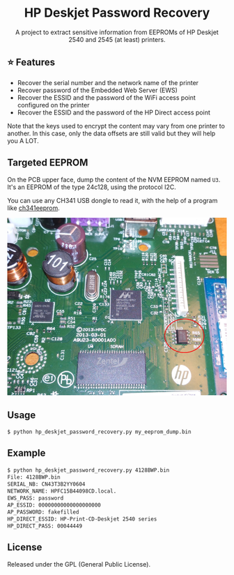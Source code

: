 <div align="center">

# HP Deskjet Password Recovery

A project to extract sensitive information from EEPROMs of HP Deskjet
2540 and 2545 (at least) printers.

</div>

## :star: Features

- Recover the serial number and the network name of the printer
- Recover password of the Embedded Web Server (EWS)
- Recover the ESSID and the password of the WiFi access point configured on the printer
- Recover the ESSID and the password of the HP Direct access point

Note that the keys used to encrypt the content may vary from
one printer to another. In this case, only the data offsets are still valid
but they will help you A LOT.

## Targeted EEPROM

On the PCB upper face, dump the content of the NVM EEPROM named `U3`.
It's an EEPROM of the type 24c128, using the protocol I2C.

You can use any CH341 USB dongle to read it, with the help of a program like
[ch341eeprom](https://github.com/command-tab/ch341eeprom).

[![](./assets/pcb_eeprom_small.jpg)](./assets/pcb_eeprom_small.jpg)

## Usage

```
$ python hp_deskjet_password_recovery.py my_eeprom_dump.bin
```

## Example

```
$ python hp_deskjet_password_recovery.py 4128BWP.bin
File: 4128BWP.bin
SERIAL_NB: CN43T3B2YY0604
NETWORK_NAME: HPFC15B44098CD.local.
EWS_PASS: password
AP_ESSID: 00000000000000000000
AP_PASSWORD: fakefilled
HP_DIRECT_ESSID: HP-Print-CD-Deskjet 2540 series
HP_DIRECT_PASS: 00044449
```

## License

Released under the GPL (General Public License).
